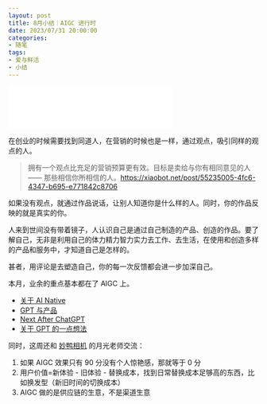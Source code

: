 ```yaml
---
layout: post
title: 8月小结｜AIGC 进行时
date: 2023/07/31 20:00:00
categories:
- 随笔
tags:
- 爱与鲜活
- 小结
---
```


<iframe frameborder="no" border="0" marginwidth="0" marginheight="0" width=330 height=86 src="//music.163.com/outchain/player?type=2&id=209758&auto=1&height=66"></iframe>

在创业的时候需要找到同道人，在营销的时候也是一样，通过观点，吸引同样的观点的人。

> 拥有一个观点比充足的营销预算更有效。目标是卖给与你有相同意见的人 —— 那些相信你所相信的人。https://xiaobot.net/post/55235005-4fc6-4347-b695-e771842c8706

如果没有观点，就通过作品说话，让别人知道你是什么样的人。同时，你的作品反映的就是真实的你。

人来到世间没有带着镜子，人认识自己是通过自己制造的产品、创造的作品。要了解自己，无非是利用自己的体力精力智力实力去工作、去生活，在使用和创造多样的产品和服务中，才知道自己是怎样的。

甚者，用评论是去塑造自己，你的每一次反馈都会进一步加深自己。

本月，业余的重点基本都在了 AIGC 上。

- [关于 AI Native](https://blog.naaln.com/2023/08/AI-native/)
- [GPT 与产品](https://blog.naaln.com/2023/08/GPT-product/)
- [Next After ChatGPT](https://blog.naaln.com/2023/08/next-ChatGPT/)
- [关于 GPT 的一点想法](https://blog.naaln.com/2023/08/thinking-GPT/)

同时，这周还和 [妙鸭相机](https://miaoyaxiangji.com/) 的月光老师交流：

1. 如果 AIGC 效果只有 90 分没有个人惊艳感，那就等于 0 分
2. 用户价值=新体验 - 旧体验 - 替换成本，找到日常替换成本足够高的东西，比如换发型（新旧时间的切换成本）
3. AIGC 做的是供应链的生意，不是渠道生意
